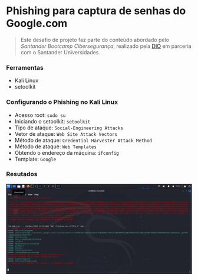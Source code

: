# Phishing para captura de senhas do Google.com
>Este desafio de projeto faz parte do conteúdo abordado pelo *Santander Bootcamp Cibersegurança*,
>realizado pela [DIO](https://web.dio.me/track/santander-bootcamp-ciberseguranca?tab=about)
>em parceria com o Santander Universidades.
>
### Ferramentas

- Kali Linux
- setoolkit

### Configurando o Phishing no Kali Linux

- Acesso root: ``` sudo su ```
- Iniciando o setoolkit: ``` setoolkit ```
- Tipo de ataque: ``` Social-Engineering Attacks ```
- Vetor de ataque: ``` Web Site Attack Vectors ```
- Método de ataque: ```Credential Harvester Attack Method ```
- Método de ataque: ``` Web Templates ```
- Obtendo o endereço da máquina: ``` ifconfig ```
- Template: ```Google```

### Resutados

![Alt text](./passwr.png "Optional title")
